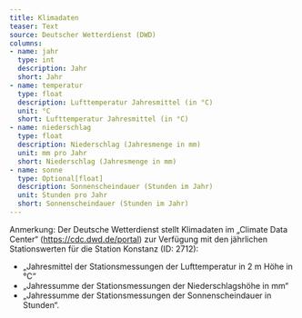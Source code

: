 ```yaml
---
title: Klimadaten
teaser: Text
source: Deutscher Wetterdienst (DWD)
columns:
- name: jahr
  type: int
  description: Jahr 
  short: Jahr
- name: temperatur
  type: float
  description: Lufttemperatur Jahresmittel (in °C)
  unit: °C
  short: Lufttemperatur Jahresmittel (in °C)
- name: niederschlag
  type: float
  description: Niederschlag (Jahresmenge in mm)
  unit: mm pro Jahr
  short: Niederschlag (Jahresmenge in mm)
- name: sonne
  type: Optional[float]
  description: Sonnenscheindauer (Stunden im Jahr)
  unit: Stunden pro Jahr
  short: Sonnenscheindauer (Stunden im Jahr)
---
```

Anmerkung: Der Deutsche Wetterdienst stellt Klimadaten im „Climate Data Center“ (https://cdc.dwd.de/portal) zur Verfügung mit den jährlichen Stationswerten für die Station Konstanz (ID: 2712): 
- „Jahresmittel der Stationsmessungen der Lufttemperatur in 2 m Höhe in °C“
- „Jahressumme der Stationsmessungen der Niederschlagshöhe in mm“ 
- „Jahressumme der Stationsmessungen der Sonnenscheindauer in Stunden“.
